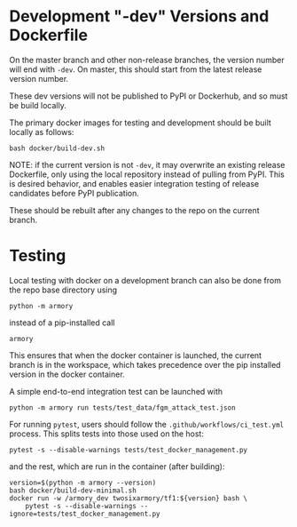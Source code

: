 # Development "-dev" Versions and Dockerfile

On the master branch and other non-release branches, the version number will end with `-dev`.
On master, this should start from the latest release version number.

These dev versions will not be published to PyPI or Dockerhub, and so must be build locally.

The primary docker images for testing and development should be built locally as follows:
```
bash docker/build-dev.sh
```
NOTE: if the current version is not `-dev`, it may overwrite an existing release Dockerfile,
only using the local repository instead of pulling from PyPI. This is desired behavior,
and enables easier integration testing of release candidates before PyPI publication.

These should be rebuilt after any changes to the repo on the current branch.

# Testing

Local testing with docker on a development branch can also be done from the repo base directory using
```
python -m armory
```
instead of a pip-installed call
```
armory
```

This ensures that when the docker container is launched, the current branch is in the workspace,
which takes precedence over the pip installed version in the docker container.

A simple end-to-end integration test can be launched with
```
python -m armory run tests/test_data/fgm_attack_test.json
```

For running `pytest`, users should follow the `.github/workflows/ci_test.yml` process. This splits tests into those used on the host:
```
pytest -s --disable-warnings tests/test_docker_management.py
```
and the rest, which are run in the container (after building):
```
version=$(python -m armory --version)
bash docker/build-dev-minimal.sh
docker run -w /armory_dev twosixarmory/tf1:${version} bash \
    pytest -s --disable-warnings --ignore=tests/test_docker_management.py
```
